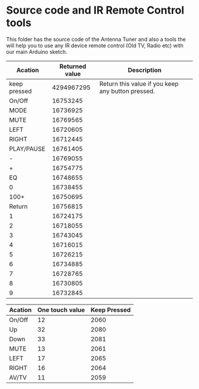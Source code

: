 # Source code and IR Remote Control tools

This folder has the source code of the Antenna Tuner and also a tools the will help you to use any IR device remote control (Old TV, Radio etc) with our main Arduino sketch.






| Acation | Returned value | Description |
| ------- | -------------- | ----------- |
| keep pressed | 4294967295 | Return this value if you keep any button pressed. |
| On/Off     | 16753245   |    |  
| MODE       | 16736925   |    |   
| MUTE       | 16769565   |    |    
| LEFT       | 16720605   |    |    
| RIGHT      | 16712445   |    |    
| PLAY/PAUSE | 16761405   |    |    
|     -      | 16769055   |    |    
|     +      | 16754775   |    |
|    EQ      | 16748655   |    |
|     0      | 16738455   |    |
|   100+     | 16750695   |    |
|   Return   | 16756815   |    |    
|     1      | 16724175   |    |
|     2      | 16718055   |    |
|     3      | 16743045   |    |
|     4      | 16716015   |    |    
|     5      | 16726215   |    |    
|     6      | 16734885   |    |  
|     7      | 16728765   |    |  
|     8      | 16730805   |    |  
|     9      | 16732845   |    |








| Acation | One touch value | Keep Pressed |
| ------- | --------------  | -----------  |
| On/Off  | 12              | 2060         |                  
| Up      | 32    			| 2080         |              
| Down    | 33    			| 2081         |              
| MUTE    | 13    			| 2061         |              
| LEFT    | 17              | 2065         |                  
| RIGHT   | 16              | 2064         |                  
| AV/TV   | 11              | 2059         |     


